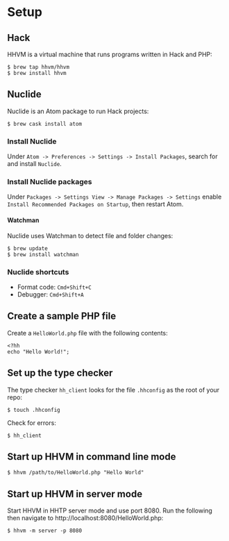 
# Setup

## Hack

HHVM is a virtual machine that runs programs written in Hack and PHP:

    $ brew tap hhvm/hhvm
    $ brew install hhvm

## Nuclide

Nuclide is an Atom package to run Hack projects:

    $ brew cask install atom

### Install Nuclide

Under `Atom -> Preferences -> Settings -> Install Packages`, search for and install `Nuclide`.

### Install Nuclide packages

Under `Packages -> Settings View -> Manage Packages -> Settings` enable `Install Recommended Packages on Startup`, then restart Atom.

#### Watchman

Nuclide uses Watchman to detect file and folder changes:

    $ brew update
    $ brew install watchman

### Nuclide shortcuts

* Format code: `Cmd+Shift+C`
* Debugger: `Cmd+Shift+A`

## Create a sample PHP file

Create a `HelloWorld.php` file with the following contents:

```
<?hh
echo "Hello World!";
```

## Set up the type checker

The type checker `hh_client` looks for the file `.hhconfig` as the root of your repo:

    $ touch .hhconfig

Check for errors:

    $ hh_client

## Start up HHVM in command line mode

    $ hhvm /path/to/HelloWorld.php "Hello World"

## Start up HHVM in server mode

Start HHVM in HHTP server mode and use port 8080.  Run the following then navigate to http://localhost:8080/HelloWorld.php:

    $ hhvm -m server -p 8080